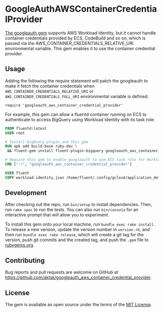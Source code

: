 # GoogleAuthAWSContainerCredentialProvider

[The googleauth gem](https://rubygems.org/gems/googleauth) supports AWS Workload Identity,
but it cannot handle container credentials provided by ECS, CodeBuild and so on, which is
passed via the AWS_CONTAINER_CREDENTIALS_RELATIVE_URI environmental variable.
This gem enables it to use the container credential provider.

## Usage

Adding the following the require statement will patch the googleauth to
make it fetch the container credentials when
`AWS_CONTAINER_CREDENTIALS_RELATIVE_URI` or  `AWS_CONTAINER_CREDENTIALS_FULL_URI`
environmental variable is defined.

```
require 'googleauth_aws_container_credential_provider'
```

For example, this gem can allow a fluentd container running on ECS to authenticate to access BigQuery using Workload Identity with its task role:

```dockerfile
FROM fluentd:latest
USER root

# Install BigQuery plugin and this gem
RUN apk add build-base ruby-dev \
 && fluent-gem install fluent-plugin-bigquery googleauth_aws_container_credential_provider

# Require this gem to enable googleauth to use ECS task role for Workload Identity
CMD ["-r", "googleauth_aws_container_credential_provider"]

USER fluent
COPY workload-identity.json /home/fluent/.config/gcloud/application_default_credentials.json
```

## Development

After checking out the repo, run `bin/setup` to install dependencies. Then, run `rake spec` to run the tests. You can also run `bin/console` for an interactive prompt that will allow you to experiment.

To install this gem onto your local machine, run `bundle exec rake install`. To release a new version, update the version number in `version.rb`, and then run `bundle exec rake release`, which will create a git tag for the version, push git commits and the created tag, and push the `.gem` file to [rubygems.org](https://rubygems.org).

## Contributing

Bug reports and pull requests are welcome on GitHub at https://github.com/aktsk/googleauth_aws_container_credential_provider.

## License

The gem is available as open source under the terms of the [MIT License](https://opensource.org/licenses/MIT).
